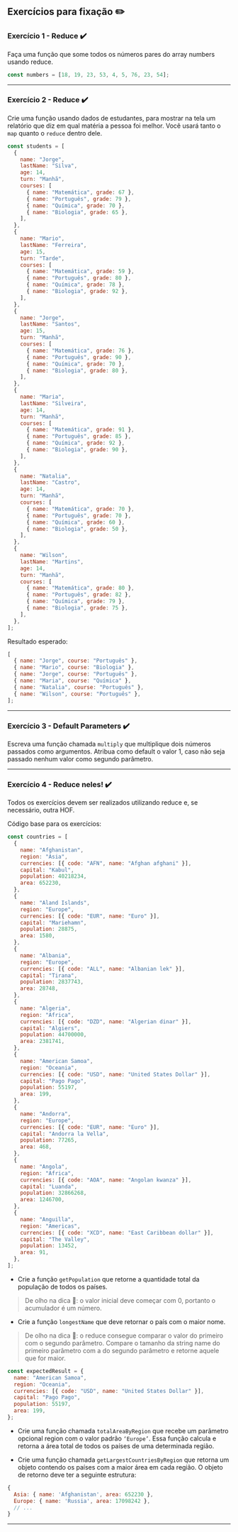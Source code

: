 ## Exercícios para fixação :pencil2:

### Exercício 1 - Reduce :heavy_check_mark:

Faça uma função que some todos os números pares do array numbers usando reduce.

```javascript
const numbers = [18, 19, 23, 53, 4, 5, 76, 23, 54];
```

---

### Exercício 2 - Reduce :heavy_check_mark:

Crie uma função usando dados de estudantes, para mostrar na tela um relatório que diz em qual matéria a pessoa foi melhor. Você usará tanto o `map` quanto o `reduce` dentro dele.

```javascript
const students = [
  {
    name: "Jorge",
    lastName: "Silva",
    age: 14,
    turn: "Manhã",
    courses: [
      { name: "Matemática", grade: 67 },
      { name: "Português", grade: 79 },
      { name: "Química", grade: 70 },
      { name: "Biologia", grade: 65 },
    ],
  },
  {
    name: "Mario",
    lastName: "Ferreira",
    age: 15,
    turn: "Tarde",
    courses: [
      { name: "Matemática", grade: 59 },
      { name: "Português", grade: 80 },
      { name: "Química", grade: 78 },
      { name: "Biologia", grade: 92 },
    ],
  },
  {
    name: "Jorge",
    lastName: "Santos",
    age: 15,
    turn: "Manhã",
    courses: [
      { name: "Matemática", grade: 76 },
      { name: "Português", grade: 90 },
      { name: "Química", grade: 70 },
      { name: "Biologia", grade: 80 },
    ],
  },
  {
    name: "Maria",
    lastName: "Silveira",
    age: 14,
    turn: "Manhã",
    courses: [
      { name: "Matemática", grade: 91 },
      { name: "Português", grade: 85 },
      { name: "Química", grade: 92 },
      { name: "Biologia", grade: 90 },
    ],
  },
  {
    name: "Natalia",
    lastName: "Castro",
    age: 14,
    turn: "Manhã",
    courses: [
      { name: "Matemática", grade: 70 },
      { name: "Português", grade: 70 },
      { name: "Química", grade: 60 },
      { name: "Biologia", grade: 50 },
    ],
  },
  {
    name: "Wilson",
    lastName: "Martins",
    age: 14,
    turn: "Manhã",
    courses: [
      { name: "Matemática", grade: 80 },
      { name: "Português", grade: 82 },
      { name: "Química", grade: 79 },
      { name: "Biologia", grade: 75 },
    ],
  },
];
```

Resultado esperado:

```javascript
[
  { name: "Jorge", course: "Português" },
  { name: "Mario", course: "Biologia" },
  { name: "Jorge", course: "Português" },
  { name: "Maria", course: "Química" },
  { name: "Natalia", course: "Português" },
  { name: "Wilson", course: "Português" },
];
```

---

### Exercício 3 - Default Parameters :heavy_check_mark:

Escreva uma função chamada `multiply` que multiplique dois números passados como argumentos. Atribua como default o valor 1, caso não seja passado nenhum valor como segundo parâmetro.

---

### Exercício 4 - Reduce neles! :heavy_check_mark:

Todos os exercícios devem ser realizados utilizando reduce e, se necessário, outra HOF.

Código base para os exercícios:

```javascript
const countries = [
  {
    name: "Afghanistan",
    region: "Asia",
    currencies: [{ code: "AFN", name: "Afghan afghani" }],
    capital: "Kabul",
    population: 40218234,
    area: 652230,
  },
  {
    name: "Aland Islands",
    region: "Europe",
    currencies: [{ code: "EUR", name: "Euro" }],
    capital: "Mariehamn",
    population: 28875,
    area: 1580,
  },
  {
    name: "Albania",
    region: "Europe",
    currencies: [{ code: "ALL", name: "Albanian lek" }],
    capital: "Tirana",
    population: 2837743,
    area: 28748,
  },
  {
    name: "Algeria",
    region: "Africa",
    currencies: [{ code: "DZD", name: "Algerian dinar" }],
    capital: "Algiers",
    population: 44700000,
    area: 2381741,
  },
  {
    name: "American Samoa",
    region: "Oceania",
    currencies: [{ code: "USD", name: "United States Dollar" }],
    capital: "Pago Pago",
    population: 55197,
    area: 199,
  },
  {
    name: "Andorra",
    region: "Europe",
    currencies: [{ code: "EUR", name: "Euro" }],
    capital: "Andorra la Vella",
    population: 77265,
    area: 468,
  },
  {
    name: "Angola",
    region: "Africa",
    currencies: [{ code: "AOA", name: "Angolan kwanza" }],
    capital: "Luanda",
    population: 32866268,
    area: 1246700,
  },
  {
    name: "Anguilla",
    region: "Americas",
    currencies: [{ code: "XCD", name: "East Caribbean dollar" }],
    capital: "The Valley",
    population: 13452,
    area: 91,
  },
];
```

- Crie a função `getPopulation` que retorne a quantidade total da população de todos os países.

> De olho na dica 👀: o valor inicial deve começar com 0, portanto o acumulador é um número.

- Crie a função `longestName` que deve retornar o país com o maior nome.

> De olho na dica 👀: o reduce consegue comparar o valor do primeiro com o segundo parâmetro. Compare o tamanho da string name do primeiro parâmetro com a do segundo parâmetro e retorne aquele que for maior.

```javascript
const expectedResult = {
  name: "American Samoa",
  region: "Oceania",
  currencies: [{ code: "USD", name: "United States Dollar" }],
  capital: "Pago Pago",
  population: 55197,
  area: 199,
};
```

- Crie uma função chamada `totalAreaByRegion` que recebe um parâmetro opcional region com o valor padrão `‘Europe’`. Essa função calcula e retorna a área total de todos os países de uma determinada região.

- Crie uma função chamada `getLargestCountriesByRegion` que retorna um objeto contendo os países com a maior área em cada região. O objeto de retorno deve ter a seguinte estrutura:

```javascript
{
  Asia: { name: 'Afghanistan', area: 652230 },
  Europe: { name: 'Russia', area: 17098242 },
  // ...
}
```

---

